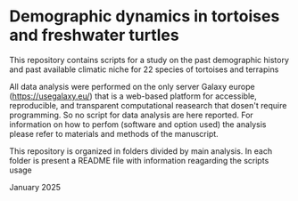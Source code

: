 # Demographic dynamics in tortoises and freshwater turtles

This repository contains scripts for a study on the past demographic history and past available climatic niche for 22 species of tortoises and terrapins

All data analysis were performed on the only server Galaxy europe (https://usegalaxy.eu/) that is a web-based platform for accessible, reproducible, and transparent computational reasearch that dosen't require programming. So no script for data analysis are here reported.
For information on how to perfom (software and option used) the analysis please refer to materials and methods of the manuscript.

This repository is organized in folders divided by main analysis. In each folder is present a README file with information reagarding the scripts usage

January 2025

